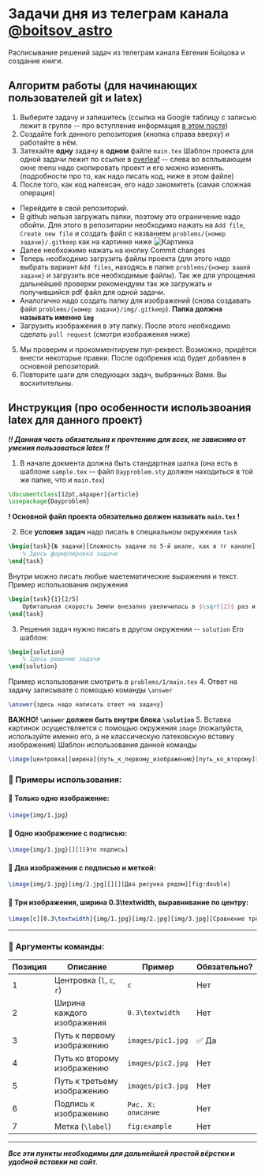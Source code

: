 # Задачи дня из телеграм канала [@boitsov_astro](https://t.me/boitsov_astro)

Расписывание решений задач из телеграм канала Евгения Бойцова и создание книги.

## Алгоритм работы (для начинающих пользователей git и latex)
1. Выберите задачу и запишитесь (ссылка на Google таблицу с записью лежит в группе -- про вступление информация [в этом посте](https://t.me/JustScienceAstro/93))
2. Создайте fork данного репозитория (кнопка справа вверху) и работайте в нём.
3. Затехайте **одну** задачу в **одном** файле `main.tex`
Шаблон проекта для одной задачи лежит по ссылке в  [overleaf](https://www.overleaf.com/read/hhnkmfdqnxwv#ab8f50) -- слева во всплывающем окне menu надо скопировать проект и его можно изменять.(подробности про то, как надо писать код, ниже в этом файле)
4. После того, как код напеисан, его надо закомитеть (самая сложная операция)
- Перейдите в свой репозиторий.
- В github нельзя загружать папки, поэтому это ограничение надо обойти. Для этого в репозитории необходимо нажать на `Add file`, `Create new file` и создать файл с названием `problems/{номер задачи}/.gitkeep` как на картинке ниже
![Картинка](https://i.imgur.com/fkiQ8Wx.png)
- Далее необхожимо нажать на кнопку Commit changes
- Теперь необходимо загрузить файлы проекта (для этого надо выбрать вариант `Add files`, находясь в папке `problems/{номер вашей задачи}`  и загрузить все необходимые файлы). Так же для упрощения дальнейшеё проверки рекомендуем так же загружать и получившийся pdf файл для одной задачи.
- Аналогично надо создать папку для изображений (снова создавать файл `problems/{номер задачи}/img/.gitkeep`). **Папка должна называть именно `img`**
- Загрузить изображения в эту папку.
 После этого необходимо сделать `pull request` (смотри изображения ниже)
5. Мы проверим и прокомментируем пул-реквест.
   Возможно, придётся внести некоторые правки. После одобрения код будет добавлен в основной репозиторий.
6. Повторите шаги для следующих задач, выбранных Вами. Вы восхитительны.

## Инструкция (про особенности использвоания latex для данного проект)

***!! Данная часть обязательна к прочтению для всех, не зависимо от умения пользоваться latex !!***
1. В начале докмента должна быть стандартная шапка (она есть в шаблоне `sample.tex` -- файл `Dayproblem.sty` должен находиться в той же папке, что и `main.tex`)
```latex
\documentclass[12pt,a4paper]{article}
\usepackage{Dayproblem}
```
**! Основной файл проекта обязательно должен называть `main.tex` !**

2. Все **условия задач** надо писать в специальном окружении `task`
```latex
\begin{task}{№ задачи}[Cложность задачи по 5-й шкале, как в тг канале]
    % Здесь формулировка задачи
\end{task}
```
Внутри можно писать любые маетематические выражения и текст.
Пример использования окружения
```latex
\begin{task}{1}[2/5]
    Орбитальная скорость Земли внезапно увеличилась в $\sqrt{2}$ раз и планета отправилась осваивать новое космическое пространство. Во сколько раз Земля будет быстрее Марса в момент пересечения его орбиты?
\end{task}
```
3. Решения задач нужно писать в другом окружении -- `solution` 
Его шаблон:
```latex
\begin{solution}
    % Здесь решение задачи
\end{solution}
```
Пример использования смотрить в `problems/1/main.tex`
4. Ответ на задачу записывате с помощью команды `\answer`
```latex
\answer{здесь надо написать ответ на задачу}
```
**ВАЖНО! `\answer` должен быть внутри блока `\solution`**
5. Вставка картинок осуществляется с помощью окружения `image` (пожалуйста, используйте именно его, а не классическую латеховскую вставку изображения)
Шаблон использования данной команды
```latex
\image[центровка][ширина]{путь_к_первому_изображению}[путь_ко_второму][путь_к_третьему][подпись][метка]
```
### 📌 Примеры использования:

#### 🔹 Только одно изображение:
```latex
\image{img/1.jpg}
```

#### 🔹 Одно изображение с подписью:
```latex
\image{img/1.jpg}[][][Это подпись]
```

#### 🔹 Два изображения с подписью и меткой:
```latex
\image{img/1.jpg}[img/2.jpg][][][Два рисунка рядом][fig:double]
```

#### 🔹 Три изображения, ширина 0.3\textwidth, выравнивание по центру:
```latex
\image[c][0.3\textwidth]{img/1.jpg}[img/2.jpg][img/3.jpg][Сравнение трёх случаев][fig:three]
```

---

### 📘 Аргументы команды:

| Позиция | Описание                          | Пример                  | Обязательно? |
|---------|-----------------------------------|--------------------------|--------------|
| 1       | Центровка (`l`, `c`, `r`)         | `c`                      | Нет          |
| 2       | Ширина каждого изображения        | `0.3\textwidth`          | Нет          |
| 3       | Путь к первому изображению        | `images/pic1.jpg`        | ✅ Да         |
| 4       | Путь ко второму изображению       | `images/pic2.jpg`        | Нет          |
| 5       | Путь к третьему изображению       | `images/pic3.jpg`        | Нет          |
| 6       | Подпись к изображению             | `Рис. X: описание`       | Нет          |
| 7       | Метка (`\label`)                  | `fig:example`            | Нет          |


---
___Все эти пункты необходимы для дальнейшей простой вёрстки и удобной вставки на сайт.___